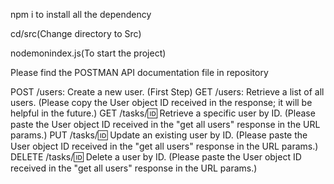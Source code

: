 npm i to install all the dependency

cd/src(Change directory to Src)

nodemonindex.js(To start the project)

Please find the POSTMAN API documentation file in repository

POST /users: Create a new user. (First Step)
GET /users: Retrieve a list of all users. (Please copy the User object ID received in the response; it will be helpful in the future.)
GET /tasks/:id: Retrieve a specific user by ID. (Please paste the User object ID received in the "get all users" response in the URL params.)
PUT /tasks/:id: Update an existing user by ID. (Please paste the User object ID received in the "get all users" response in the URL params.)
DELETE /tasks/:id: Delete a user by ID. (Please paste the User object ID received in the "get all users" response in the URL params.)
